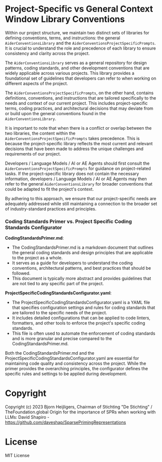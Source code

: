 Project-Specific vs General Context Window Library Conventions
=============================================================

Within our project structure, we maintain two distinct sets of libraries for defining conventions, terms, and instructions: the general `AiderConventionsLibrary` and the `AiderConventionsProjectSpecificPrompts`. It is crucial to understand the role and precedence of each library to ensure consistency and clarity across the project.

The `AiderConventionsLibrary` serves as a general repository for design patterns, coding standards, and other development conventions that are widely applicable across various projects. This library provides a foundational set of guidelines that developers can refer to when working on different aspects of the project.

The `AiderConventionsProjectSpecificPrompts`, on the other hand, contains definitions, conventions, and instructions that are tailored specifically to the needs and context of our current project. This includes project-specific terms, coding practices, and architectural decisions that may deviate from or build upon the general conventions found in the `AiderConventionsLibrary`.

It is important to note that when there is a conflict or overlap between the two libraries, the content within the `AiderConventionsProjectSpecificPrompts` takes precedence. This is because the project-specific library reflects the most current and relevant decisions that have been made to address the unique challenges and requirements of our project.

Developers / Language Models / AI or AE Agents should first consult the `AiderConventionsProjectSpecificPrompts` for guidance on project-related tasks. If the project-specific library does not contain the necessary information, developers / Language Models / AI or AE Agents may then refer to the general `AiderConventionsLibrary` for broader conventions that could be adapted to fit the project's context.

By adhering to this approach, we ensure that our project-specific needs are adequately addressed while still maintaining a connection to the broader set of industry-standard practices and principles.

### Coding Standards Primer vs. Project Specific Coding Standards Configurator

**CodingStandardsPrimer.md**:
- The CodingStandardsPrimer.md is a markdown document that outlines the general coding standards and design principles that are applicable to the project as a whole.
- It serves as a guide for developers to understand the coding conventions, architectural patterns, and best practices that should be followed.
- This document is typically more abstract and provides guidelines that are not tied to any specific part of the project.

**ProjectSpecificCodingStandardsConfigurator.yaml**:
- The ProjectSpecificCodingStandardsConfigurator.yaml is a YAML file that specifies configuration settings and rules for coding standards that are tailored to the specific needs of the project.
- It includes detailed configurations that can be applied to code linters, formatters, and other tools to enforce the project's specific coding standards.
- This file is often used to automate the enforcement of coding standards and is more granular and precise compared to the CodingStandardsPrimer.md.

Both the CodingStandardsPrimer.md and the ProjectSpecificCodingStandardsConfigurator.yaml are essential for maintaining code quality and consistency across the project. While the primer provides the overarching principles, the configurator defines the specific rules and settings to be applied during development.

# Copyright
 Copyright (c) 2023 Bjorn Heijligers, Chairman of Stichting "De Stichting" / TheFoundation.global
 Origin for the importance of SPRs when working with LLMs:
 David Shapiro - https://github.com/daveshap/SparsePrimingRepresentations
# License
 MIT License
